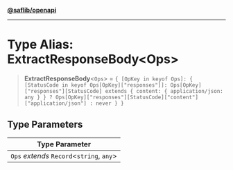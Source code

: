 [**@saflib/openapi**](../index.md)

***

# Type Alias: ExtractResponseBody\<Ops\>

> **ExtractResponseBody**\<`Ops`\> = `{ [OpKey in keyof Ops]: { [StatusCode in keyof Ops[OpKey]["responses"]]: Ops[OpKey]["responses"][StatusCode] extends { content: { application/json: any } } ? Ops[OpKey]["responses"][StatusCode]["content"]["application/json"] : never } }`

## Type Parameters

| Type Parameter |
| ------ |
| `Ops` *extends* `Record`\<`string`, `any`\> |
